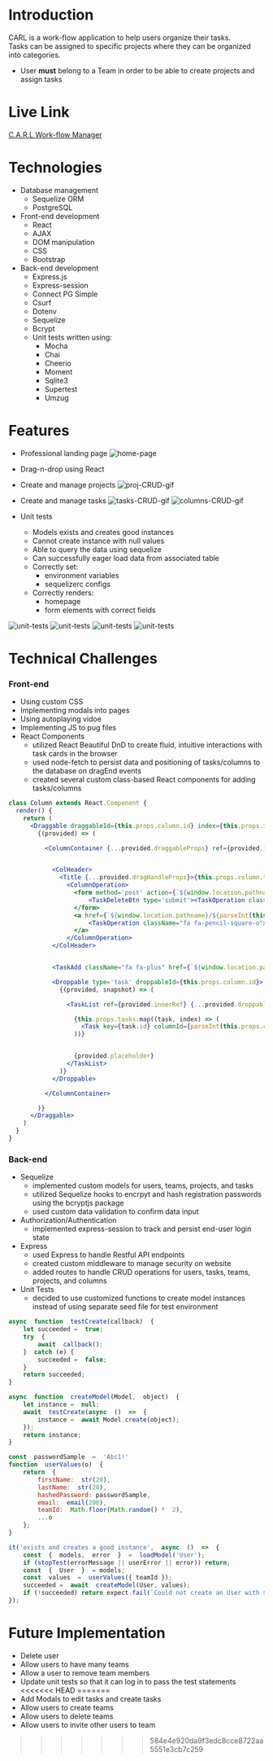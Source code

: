 # Introduction
CARL is a work-flow application to help users organize their tasks.  
Tasks can be assigned to specific projects where they can be organized into categories.

- User **must** belong to a Team in order to be able to create projects and assign tasks

# Live Link

[C.A.R.L Work-flow Manager](https://hidden-fortress-08833.herokuapp.com/)

# Technologies

- Database management
	- Sequelize ORM
	- PostgreSQL
- Front-end development
	- React
	- AJAX
	- DOM manipulation
	- CSS
	- Bootstrap
- Back-end development
	- Express.js
	- Express-session
	- Connect PG Simple
	- Csurf
	- Dotenv
	- Sequelize
	- Bcrypt
	- Unit tests written using:
		- Mocha
		- Chai
		- Cheerio
		- Moment
		- Sqlite3
		- Supertest
		- Umzug

# Features

- Professional landing page
![home-page](public/images/home-page.png)

- Drag-n-drop using React

- Create and manage projects
![proj-CRUD-gif](public/images/drag-n-drop.gif)

- Create and manage tasks
![tasks-CRUD-gif](public/images/create-new-task.gif)
![columns-CRUD-gif](public/images/create-new-column.gif)

- Unit tests
	- Models exists and creates good instances
	- Cannot create instance with null values
	- Able to query the data using sequelize
	- Can successfully eager load data from associated table
	- Correctly set:
		- environment variables
		- sequelizerc configs
	-  Correctly renders:
		- homepage
		- form elements with correct fields

![unit-tests](public/images/test-screenshot-1.png)
![unit-tests](public/images/test-screenshot-2.png)
![unit-tests](public/images/test-screenshot-3.png)
![unit-tests](public/images/test-screenshot-4.png)

# Technical Challenges

### Front-end
- Using custom CSS 
- Implementing modals into pages
- Using autoplaying vidoe
- Implementing JS to pug files
- React Components
  - utilized React Beautiful DnD to create fluid, intuitive interactions with task cards in the browser
  - used node-fetch to persist data and positioning of tasks/columns to the database on dragEnd events
  - created several custom class-based React components for adding tasks/columns
```jsx
class Column extends React.Component {
  render() {
    return (
      <Draggable draggableId={this.props.column.id} index={this.props.index}>
        {(provided) => (

          <ColumnContainer {...provided.draggableProps} ref={provided.innerRef}>


            <ColHeader>
              <Title {...provided.dragHandleProps}>{this.props.column.title}</Title>
                <ColumnOperation>
                  <form method='post' action={`${window.location.pathname}/${parseInt(this.props.column.id.match(/\d+/)[0], 10)}/delete`}>
                      <TaskDeleteBtn type='submit'><TaskOperation className='fa fa-trash'></TaskOperation></TaskDeleteBtn>
                  </form>
                  <a href={`${window.location.pathname}/${parseInt(this.props.column.id.match(/\d+/)[0], 10)}/edit`}>
                      <TaskOperation className="fa fa-pencil-square-o"></TaskOperation>
                  </a>
                </ColumnOperation>
            </ColHeader>


            <TaskAdd className="fa fa-plus" href={`${window.location.pathname}/${parseInt(this.props.column.id.match(/\d+/)[0], 10)}/tasks/create`}></TaskAdd>

            <Droppable type='task' droppableId={this.props.column.id}>
              {(provided, snapshot) => (

                <TaskList ref={provided.innerRef} {...provided.droppableProps} isDraggingOver={snapshot.isDraggingOver}>

                  {this.props.tasks.map((task, index) => (
                    <Task key={task.id} columnId={parseInt(this.props.column.id.match(/\d+/)[0], 10)} task={task} index={index} />
                  ))}


                  {provided.placeholder}
                </TaskList>
              )}
            </Droppable>

          </ColumnContainer>

        )}
      </Draggable>
    )
  }
}
```

### Back-end
- Sequelize
  - implemented custom models for users, teams, projects, and tasks
  - utilized Sequelize hooks to encrpyt and hash registration passwords using the bcryptjs package
  - used custom data validation to confirm data input
- Authorization/Authentication
  - implemented express-session to track and persist end-user login state
- Express
  - used Express to handle Restful API endpoints
  - created custom middleware to manage security on website
  - added routes to handle CRUD operations for users, tasks, teams, projects, and columns
- Unit Tests
	- decided to use customized functions to create model instances instead of using separate seed file for test environment

```javascript
async  function  testCreate(callback)  {
	let succeeded =  true;
	try  {
		await  callback();
	}  catch (e) {
		succeeded =  false;
	}
	return succeeded;
}

async  function  createModel(Model,  object)  {
	let instance =  null;
	await  testCreate(async  ()  =>  {
		instance =  await Model.create(object);
	});
	return instance;
}

const  passwordSample  =  'Abc1!'
function  userValues(o)  {
	return  {
		firstName:  str(20),
		lastName:  str(20),
		hashedPassword: passwordSample,
		email:  email(200),
		teamId:  Math.floor(Math.random() *  2),
		...o
	};
}
```
```javascript
it('exists and creates a good instance',  async  ()  =>  {
	const  {  models,  error  }  =  loadModel('User');
	if (stopTest(errorMessage || userError || error)) return;	
	const  {  User  }  = models;
	const  values  =  userValues({ teamId });
	succeeded =  await  createModel(User, values);
	if (!succeeded) return expect.fail(`Could not create an User with ${j(values)}`);
});
```


# Future Implementation

- Delete user
- Allow users to have many teams
- Allow a user to remove team members
- Update unit tests so that it can log in to pass the test statements
<<<<<<< HEAD
=======
- Add Modals to edit tasks and create tasks
- Allow users to create teams
- Allow users to delete teams
- Allow users to invite other users to team


>>>>>>> 584e4e920da9f3edc8cce8722aa5551e3cb7c259
